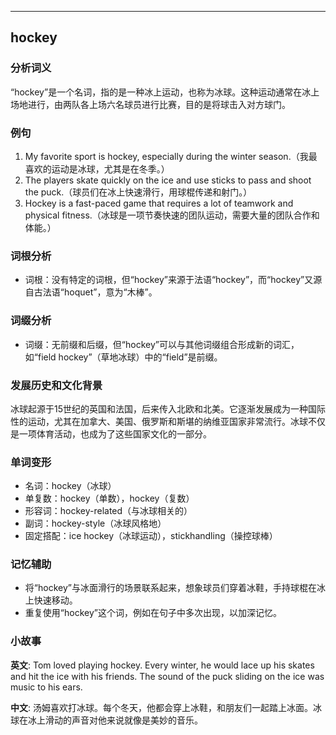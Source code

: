 
---------------
## hockey
### 分析词义
“hockey”是一个名词，指的是一种冰上运动，也称为冰球。这种运动通常在冰上场地进行，由两队各上场六名球员进行比赛，目的是将球击入对方球门。

### 例句
1. My favorite sport is hockey, especially during the winter season.（我最喜欢的运动是冰球，尤其是在冬季。）
2. The players skate quickly on the ice and use sticks to pass and shoot the puck.（球员们在冰上快速滑行，用球棍传递和射门。）
3. Hockey is a fast-paced game that requires a lot of teamwork and physical fitness.（冰球是一项节奏快速的团队运动，需要大量的团队合作和体能。）

### 词根分析
- 词根：没有特定的词根，但“hockey”来源于法语“hockey”，而“hockey”又源自古法语“hoquet”，意为“木棒”。

### 词缀分析
- 词缀：无前缀和后缀，但“hockey”可以与其他词缀组合形成新的词汇，如“field hockey”（草地冰球）中的“field”是前缀。

### 发展历史和文化背景
冰球起源于15世纪的英国和法国，后来传入北欧和北美。它逐渐发展成为一种国际性的运动，尤其在加拿大、美国、俄罗斯和斯堪的纳维亚国家非常流行。冰球不仅是一项体育活动，也成为了这些国家文化的一部分。

### 单词变形
- 名词：hockey（冰球）
- 单复数：hockey（单数），hockey（复数）
- 形容词：hockey-related（与冰球相关的）
- 副词：hockey-style（冰球风格地）
- 固定搭配：ice hockey（冰球运动），stickhandling（操控球棒）

### 记忆辅助
- 将“hockey”与冰面滑行的场景联系起来，想象球员们穿着冰鞋，手持球棍在冰上快速移动。
- 重复使用“hockey”这个词，例如在句子中多次出现，以加深记忆。

### 小故事
**英文**:
Tom loved playing hockey. Every winter, he would lace up his skates and hit the ice with his friends. The sound of the puck sliding on the ice was music to his ears.

**中文**:
汤姆喜欢打冰球。每个冬天，他都会穿上冰鞋，和朋友们一起踏上冰面。冰球在冰上滑动的声音对他来说就像是美妙的音乐。

